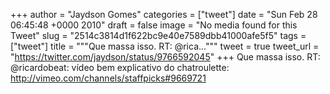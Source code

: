 
+++
author = "Jaydson Gomes"
categories = ["tweet"]
date = "Sun Feb 28 06:45:48 +0000 2010"
draft = false
image = "No media found for this Tweet"
slug = "2514c3814d1f622bc9e40e7589dbb41000afe5f5"
tags = ["tweet"]
title = """Que massa isso. RT: @rica..."""
tweet = true
tweet_url = "https://twitter.com/jaydson/status/9766592045"
+++
Que massa isso. RT: @ricardobeat: vídeo bem explicativo do chatroulette: http://vimeo.com/channels/staffpicks#9669721
